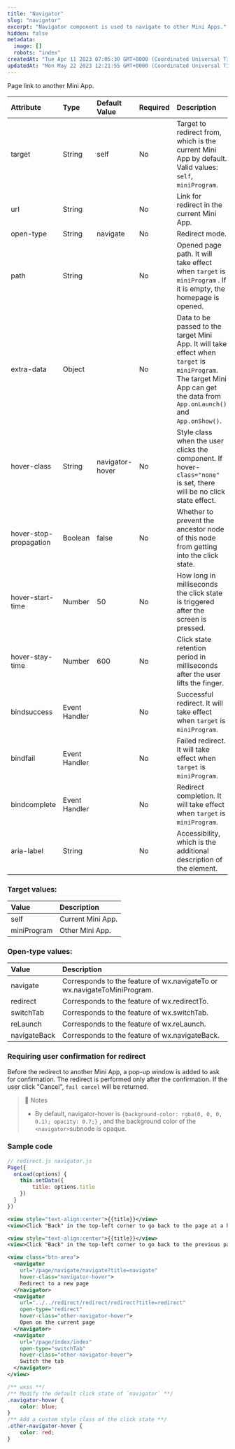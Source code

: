 ```yaml
---
title: "Navigator"
slug: "navigator"
excerpt: "Navigator component is used to navigate to other Mini Apps."
hidden: false
metadata: 
  image: []
  robots: "index"
createdAt: "Tue Apr 11 2023 07:05:30 GMT+0000 (Coordinated Universal Time)"
updatedAt: "Mon May 22 2023 12:21:55 GMT+0000 (Coordinated Universal Time)"
---
```

Page link to another Mini App.

| Attribute              | Type          | Default Value   | Required | Description                                                                                                                                                                  |
| :--------------------- | :------------ | :-------------- | :------- | :--------------------------------------------------------------------------------------------------------------------------------------------------------------------------- |
| target                 | String        | self            | No       | Target to redirect from, which is the current Mini App by default. Valid values: `self`, `miniProgram`.                                                                      |
| url                    | String        |                 | No       | Link for redirect in the current Mini App.                                                                                                                                   |
| open-type              | String        | navigate        | No       | Redirect mode.                                                                                                                                                               |
| path                   | String        |                 | No       | Opened page path. It will take effect when `target` is `miniProgram` . If it is empty, the homepage is opened.                                                               |
| extra-data             | Object        |                 | No       | Data to be passed to the target Mini App. It will take effect when `target` is `miniProgram`. The target Mini App can get the data from `App.onLaunch()` and `App.onShow()`. |
| hover-class            | String        | navigator-hover | No       | Style class when the user clicks the component. If hover-`class="none"` is set, there will be no click state effect.                                                         |
| hover-stop-propagation | Boolean       | false           | No       | Whether to prevent the ancestor node of this node from getting into the click state.                                                                                         |
| hover-start-time       | Number        | 50              | No       | How long in milliseconds the click state is triggered after the screen is pressed.                                                                                           |
| hover-stay-time        | Number        | 600             | No       | Click state retention period in milliseconds after the user lifts the finger.                                                                                                |
| bindsuccess            | Event Handler |                 | No       | Successful redirect. It will take effect when `target` is `miniProgram`.                                                                                                     |
| bindfail               | Event Handler |                 | No       | Failed redirect. It will take effect when `target` is `miniProgram`.                                                                                                         |
| bindcomplete           | Event Handler |                 | No       | Redirect completion. It will take effect when `target` is `miniProgram`.                                                                                                     |
| aria-label             | String        |                 | No       | Accessibility, which is the additional description of the element.                                                                                                           |

### Target values:

| Value       | Description       |
| :---------- | :---------------- |
| self        | Current Mini App. |
| miniProgram | Other Mini App.   |

### Open-type values:

| Value        | Description                                                              |
| :----------- | :----------------------------------------------------------------------- |
| navigate     | Corresponds to the feature of wx.navigateTo or wx.navigateToMiniProgram. |
| redirect     | Corresponds to the feature of wx.redirectTo.                             |
| switchTab    | Corresponds to the feature of wx.switchTab.                              |
| reLaunch     | Corresponds to the feature of wx.reLaunch.                               |
| navigateBack | Corresponds to the feature of wx.navigateBack.                           |

### Requiring user confirmation for redirect

Before the redirect to another Mini App, a pop-up window is added to ask for confirmation. The redirect is performed only after the confirmation. If the user click "Cancel", `fail cancel` will be returned.

> 📘 Notes
> 
> - By default, navigator-hover is `{background-color: rgba(0, 0, 0, 0.1); opacity: 0.7;}` , and the background color of the `<navigator>`subnode is opaque.

### Sample code

```javascript JavaScript
// redirect.js navigator.js
Page({
  onLoad(options) {
    this.setData({
    	title: options.title
    })
  }
})
```
```xml redirect.wxml
<view style="text-align:center">{{title}}</view>
<view>Click "Back" in the top-left corner to go back to the page at a higher level</view>
```
```xml navigator.wxml
<view style="text-align:center">{{title}}</view>
<view>Click "Back" in the top-left corner to go back to the previous page</view>
```
```xml sample.wxml
<view class="btn-area">
  <navigator
    url="/page/navigate/navigate?title=navigate"
    hover-class="navigator-hover">
  	Redirect to a new page
  </navigator>
  <navigator
    url="../../redirect/redirect/redirect?title=redirect"
    open-type="redirect"
    hover-class="other-navigator-hover">
  	Open on the current page
  </navigator>
  <navigator
    url="/page/index/index"
    open-type="switchTab"
    hover-class="other-navigator-hover">
  	Switch the tab
  </navigator>
</view>

```
```css WXSS
/** wxss **/
/** Modify the default click state of `navigator` **/
.navigator-hover {
	color: blue;
}
/** Add a custom style class of the click state **/
.other-navigator-hover {
	color: red;
}
```
